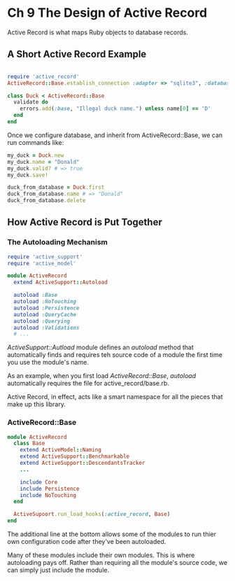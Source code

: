 # Ch 9 The Design of Active Record

Active Record is what maps Ruby objects to database records.

## A Short Active Record Example

```ruby

require 'active_record'
ActiveRecord::Base.establish_connection :adapter => "sqlite3", :database => "dbfile"

class Duck < ActiveRecord::Base
  validate do
    errors.add(:base, "Illegal duck name.") unless name[0] == 'D'
  end
end
```

Once we configure database, and inherit from ActiveRecord::Base, we can run commands like:

```ruby
my_duck = Duck.new
my_duck.name = "Donald" 
my_duck.valid? # => true
my_duck.save!

duck_from_database = Duck.first
duck_from_database.name # => "Donald"
duck_from_database.delete
```

## How Active Record is Put Together

### The Autoloading Mechanism

```ruby
require 'active_support'
require 'active_model'

module ActiveRecord
  extend ActiveSupport::Autoload

  autoload :Base
  autoload :NoTouching
  autoload :Persistence
  autoload :QueryCache
  autoload :Querying
  autoload :Validations
  # ...
```

_ActiveSupport::Autload_ module defines an _autoload_ method that automatically finds and requires teh source code of a module the first time you use the module's name.

As an example, when you first load _ActiveRecord::Base_, _autoload_ automatically requires the file for active_record/base.rb. 

Active Record, in effect, acts like a smart namespace for all the pieces that make up this library.

### ActiveRecord::Base

```ruby
module ActiveRecord
  class Base
    extend ActiveModel::Naming
    extend ActiveSupport::Benchmarkable
    extend ActiveSupport::DescendantsTracker
    ...

    include Core
    include Persistence
    include NoTouching
  end

  ActiveSupoort.run_load_hooks(:active_record, Base)
end
```

The additional line at the bottom allows some of the modules to run thier own configuration code after they've been autoloaded.

Many of these modules include their own modules.  This is where autoloading pays off. Rather than requiring all the module's source code, we can simply just include the module.






